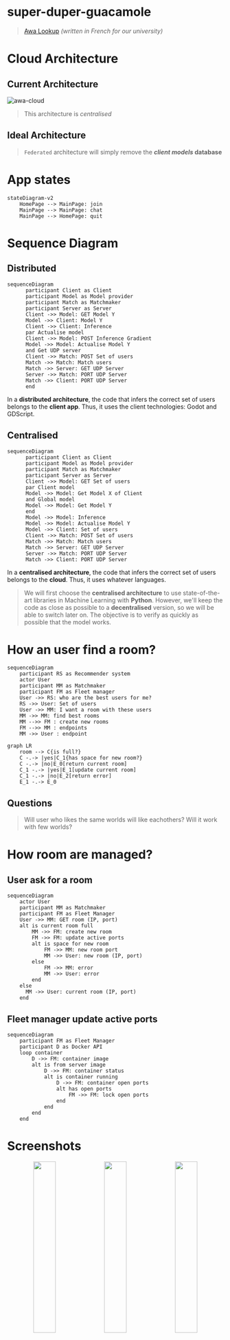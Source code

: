 # super-duper-guacamole

> [Awa Lookup](https://docs.google.com/presentation/d/1QThoIvIGAeG6SlSOOstbqLRikrF3WBQCePyzSukguPY/edit?usp=sharing) *(written in French for our university)*

# Cloud Architecture

## Current Architecture

![awa-cloud](./diagram-cloud-architecture/awa_cloud.png)

> This architecture is *centralised*

## Ideal Architecture

> `Federated` architecture will simply remove the **_client models_ database**

# App states

```mermaid
stateDiagram-v2
    HomePage --> MainPage: join
    MainPage --> MainPage: chat
    MainPage --> HomePage: quit
```

# Sequence Diagram

## Distributed

```mermaid
sequenceDiagram
      participant Client as Client
      participant Model as Model provider
      participant Match as Matchmaker
      participant Server as Server
      Client ->> Model: GET Model Y
      Model ->> Client: Model Y
      Client ->> Client: Inference
      par Actualise model
      Client ->> Model: POST Inference Gradient
      Model ->> Model: Actualise Model Y
      and Get UDP server
      Client ->> Match: POST Set of users
      Match ->> Match: Match users
      Match ->> Server: GET UDP Server
      Server ->> Match: PORT UDP Server
      Match ->> Client: PORT UDP Server
      end
```

In a **distributed architecture**, the code that infers the correct set of users belongs to the **client app**. Thus, it uses the client technologies: Godot and GDScript.

## Centralised

```mermaid
sequenceDiagram
      participant Client as Client
      participant Model as Model provider
      participant Match as Matchmaker
      participant Server as Server
      Client ->> Model: GET Set of users
      par Client model
      Model ->> Model: Get Model X of Client
      and Global model
      Model ->> Model: Get Model Y
      end
      Model ->> Model: Inference
      Model ->> Model: Actualise Model Y
      Model ->> Client: Set of users
      Client ->> Match: POST Set of users
      Match ->> Match: Match users
      Match ->> Server: GET UDP Server
      Server ->> Match: PORT UDP Server
      Match ->> Client: PORT UDP Server
```

In a **centralised architecture**, the code that infers the correct set of users belongs to the **cloud**. Thus, it uses whatever languages.

> We will first choose the **centralised architecture** to use state-of-the-art libraries in Machine Learning with **Python**. However, we'll keep the code as close as possible to a **decentralised** version, so we will be able to switch later on. The objective is to verify as quickly as possible that the model works.

# How an user find a room?

```mermaid
sequenceDiagram
    participant RS as Recommender system
    actor User
    participant MM as Matchmaker
    participant FM as Fleet manager
    User ->> RS: who are the best users for me?
    RS ->> User: Set of users
    User ->> MM: I want a room with these users
    MM ->> MM: find best rooms
    MM -->> FM : create new rooms
    FM -->> MM : endpoints
    MM ->> User : endpoint
```

```mermaid
graph LR
    room --> C{is full?}
    C -.-> |yes|C_1{has space for new room?}
    C -.-> |no|E_0[return current room]
    C_1 -.-> |yes|E_1[update current room]
    C_1 -.-> |no|E_2[return error]
    E_1 -.-> E_0
```

## Questions

> Will user who likes the same worlds will like eachothers? Will it work with few worlds?

# How room are managed?

## User ask for a room

```mermaid
sequenceDiagram
    actor User
    participant MM as Matchmaker
    participant FM as Fleet Manager
    User ->> MM: GET room (IP, port)
    alt is current room full
        MM ->> FM: create new room
        FM ->> FM: update active ports
        alt is space for new room
            FM ->> MM: new room port
            MM ->> User: new room (IP, port)
        else
            FM ->> MM: error
            MM ->> User: error
        end
    else
      MM ->> User: current room (IP, port)
    end
```

## Fleet manager update active ports

```mermaid
sequenceDiagram
    participant FM as Fleet Manager
    participant D as Docker API
    loop container
        D ->> FM: container image
        alt is from server image
            D ->> FM: container status
            alt is container running
                D ->> FM: container open ports
                alt has open ports
                    FM ->> FM: lock open ports
                end
            end
        end
    end
```

# Screenshots

<p float="left" align="middle">
    <img src="./screenshots/screenshot_0693.PNG" width="32%">
    <img src="./screenshots/screenshot_0694.PNG" width="32%">
    <img src="./screenshots/screenshot_0695.PNG" width="32%">
    <img src="./screenshots/screenshot_0696.PNG" width="32%">
    <img src="./screenshots/screenshot_0697.PNG" width="32%">
</p>

---

### Note on Godot

Using **Godot** for a simple chat may *not be the best idea*. Indeed, **Godot** is really useful when it comes to *real-time 2D* and *real-time 3D*. Using a standard technology (*ReactNative*) would be more appropriate here.

### Note on Flutter

**Flutter** is quicker to setup than **React Native** *(I mean, literally quicker, it doesn't burn my laptop)*. I've used (Flutter Chat UI)[https://pub.dev/packages/flutter_chat_ui] to get a first chat without coding. *The same framework was available with **React Native***

# Codebase

```sh
# macOS: brew install cloc
>> cloc --exclude-ext=md .  
     266 text files.
     120 unique files.                                          
     400 files ignored.

github.com/AlDanial/cloc v 1.92  T=0.15 s (781.9 files/s, 57922.8 lines/s)
-----------------------------------------------------------------------------------
Language                         files          blank        comment           code
-----------------------------------------------------------------------------------
XML                                 39              7             45           3089
C/C++ Header                        26            348           1937            773
JSON                                11              1              0            603
C++                                  5             81             29            317
CMake                                4             34             30            167
Bourne Shell                         3             24             26            155
Dart                                 4             34             23            152
Bourne Again Shell                   1             19             20            121
YAML                                 4             26             82            109
Gradle                               3             19              3             88
HTML                                 1              9             15             80
Windows Resource File                1             23             29             69
DOS Batch                            1             24              2             64
JavaScript                           4             10              5             61
Markdown                             1              6              0             26
Objective-C                          3              6              4             21
Java                                 1              3              5             16
Swift                                1              1              0             12
Ruby                                 1              1              6             11
Properties                           3              0              1             10
Kotlin                               1              2              0              4
D                                    2              0              0              2
-----------------------------------------------------------------------------------
SUM:                               120            678           2262           5950
-----------------------------------------------------------------------------------
```